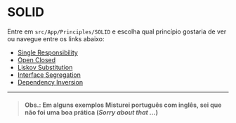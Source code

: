 # SOLID

Entre em `src/App/Principles/SOLID` e escolha qual princípio gostaria de ver ou navegue entre os links abaixo:

- [Single Responsibility](src\App\Principles\SOLID\S)
- [Open Closed](src\App\Principles\SOLID\O)
- [Liskov Substitution](src\App\Principles\SOLID\L)
- [Interface Segregation](src\App\Principles\SOLID\I)
- [Dependency Inversion](src\App\Principles\SOLID\D)

---

> #### Obs.: Em alguns exemplos Misturei português com inglês, sei que não foi uma boa prática (*Sorry about that ...*)
